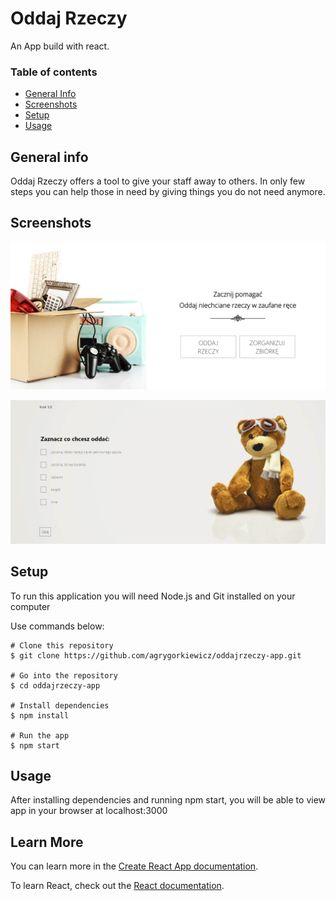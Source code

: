 # Oddaj Rzeczy

An App build with react. 
  
### Table of contents
* [General Info](https://github.com/agrygorkiewicz/oddajrzeczy-app#general-info) 
* [Screenshots](https://github.com/agrygorkiewicz/oddajrzeczy-app#screenshots)
* [Setup](https://github.com/agrygorkiewicz/oddajrzeczy-app#setup)  
* [Usage](https://github.com/agrygorkiewicz/oddajrzeczy-app#usage)
## General info
Oddaj Rzeczy offers a tool to give your staff away to others. 
In only few steps you can help those in need by giving things you do not need anymore.
## Screenshots
![Alt text](https://github.com/agrygorkiewicz/oddajrzeczy-app/blob/master/src/assets/screenshot.png "Home Page")

![Alt text](https://github.com/agrygorkiewicz/oddajrzeczy-app/blob/master/src/assets/Screenshot2.PNG "First Step")
## Setup
To run this application you will need Node.js and Git installed on your computer

Use commands below: 
``````
# Clone this repository
$ git clone https://github.com/agrygorkiewicz/oddajrzeczy-app.git

# Go into the repository
$ cd oddajrzeczy-app

# Install dependencies
$ npm install

# Run the app
$ npm start
``````

## Usage
After installing dependencies and running npm start, you will be able to view app in your browser at localhost:3000

## Learn More

You can learn more in the [Create React App documentation](https://facebook.github.io/create-react-app/docs/getting-started).

To learn React, check out the [React documentation](https://reactjs.org/).
